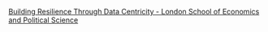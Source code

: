 [Building Resilience Through Data Centricity - London School of Economics and Political Science](https://qi.tc/qi/120430)